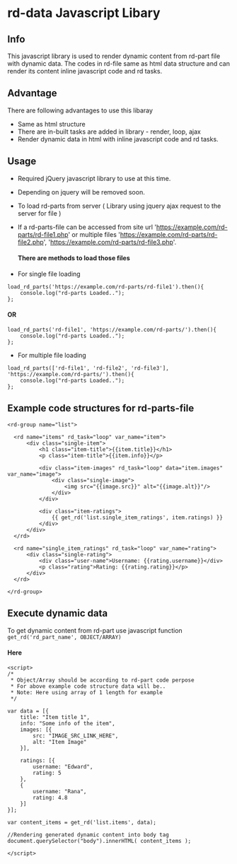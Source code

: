 # rd-data Javascript Libary
## Info
This javascript library is used to render dynamic content from rd-part file with dynamic data.
The codes in rd-file same as html data structure and can render its content inline javascript code and rd tasks.

## Advantage
There are following advantages to use this libaray
- Same as html structure
- There are in-built tasks are added in library - render, loop, ajax
- Render dynamic data in html with inline javascript code and rd tasks.

## Usage
- Required jQuery javascript library to use at this time.
- Depending on jquery will be removed soon.

- To load rd-parts from server ( Library using jquery ajax request to the server for file )
- If a rd-parts-file can be accessed from site url 'https://example.com/rd-parts/rd-file1.php'
  or multiple files 'https://example.com/rd-parts/rd-file2.php', 'https://example.com/rd-parts/rd-file3.php'.
  
  #### There are methods to load those files
 - For single file loading
  ```
  load_rd_parts('https://example.com/rd-parts/rd-file1').then(){
      console.log("rd-parts Loaded..");
  };
  ```
  #### OR
  ```
  load_rd_parts('rd-file1', 'https://example.com/rd-parts/').then(){
      console.log("rd-parts Loaded..");
  };
  ```
  
  
  - For multiple file loading
  
  ```
  load_rd_parts(['rd-file1', 'rd-file2', 'rd-file3'], 'https://example.com/rd-parts/').then(){
      console.log("rd-parts Loaded..");
  };
  ```
  ## Example code structures for rd-parts-file
  
  ```
  <rd-group name="list">

	<rd name="items" rd_task="loop" var_name="item">
		<div class="single-item">
			<h1 class="item-title">{{item.title}}</h1>
			<p class="item-title">{{item.info}}</p>

			<div class="item-images" rd_task="loop" data="item.images" var_name="image">
				<div class="single-image">
					<img src="{{image.src}}" alt="{{image.alt}}"/>
				</div>
			</div>

			<div class="item-ratings">
				{{ get_rd('list.single_item_ratings', item.ratings) }}
			</div>
		</div>
	</rd>

	<rd name="single_item_ratings" rd_task="loop" var_name="rating">
		<div class="single-rating">
			<div class="user-name">Username: {{rating.username}}</div>
			<p class="rating">Rating: {{rating.rating}}</p>
		</div>
	</rd>

</rd-group>
```
## Execute dynamic data
To get dynamic content from rd-part use javascript function ``get_rd('rd_part_name', OBJECT/ARRAY)``
#### Here

```
<script>
/*
 * Object/Array should be according to rd-part code perpose
 * For above example code structure data will be..
 * Note: Here using array of 1 length for example
 */

var data = [{
    title: "Item title 1",
    info: "Some info of the item",
    images: [{
    	src: "IMAGE_SRC_LINK_HERE",
    	alt: "Item Image"
    }],

    ratings: [{
    	username: "Edward",
    	rating: 5
    },
    {
    	username: "Rana",
    	rating: 4.8
    }]
}];

var content_items = get_rd('list.items', data);

//Rendering generated dynamic content into body tag
document.querySelector("body").innerHTML( content_items );

</script>
```



